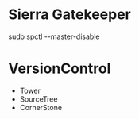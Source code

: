 # Sierra Gatekeeper
sudo spctl --master-disable

# VersionControl
- Tower
- SourceTree
- CornerStone
